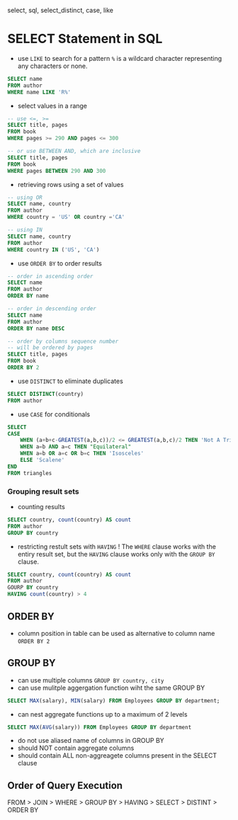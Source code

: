select, sql, select_distinct, case, like
  # SELECT Statement in SQL
  
  - use `LIKE` to search for a pattern
  `%` is a wildcard character representing any characters or none.
  
  ```sql
  SELECT name 
  FROM author
  WHERE name LIKE 'R%'
  ```
  
  - select values in a range
  ```sql
  -- use <=, >=
  SELECT title, pages
  FROM book
  WHERE pages >= 290 AND pages <= 300
  
  -- or use BETWEEN AND, which are inclusive
  SELECT title, pages
  FROM book
  WHERE pages BETWEEN 290 AND 300
  ```
  
  - retrieving rows using a set of values
  ```sql
  -- using OR
  SELECT name, country
  FROM author
  WHERE country = 'US' OR country ='CA'
  
  -- using IN
  SELECT name, country
  FROM author
  WHERE country IN ('US', 'CA')
  ```
  
  - use `ORDER BY` to order results
  ```sql
  -- order in ascending order
  SELECT name 
  FROM author
  ORDER BY name
  
  -- order in descending order
  SELECT name 
  FROM author
  ORDER BY name DESC
  
  -- order by columns sequence number 
  -- will be ordered by pages
  SELECT title, pages 
  FROM book
  ORDER BY 2
  ```
  
  - use `DISTINCT` to eliminate duplicates
  ```sql
  SELECT DISTINCT(country) 
  FROM author
  ```
  
  - use `CASE` for conditionals
  ```sql
  SELECT
  CASE 
      WHEN (a+b+c-GREATEST(a,b,c))/2 <= GREATEST(a,b,c)/2 THEN 'Not A Triangle'
      WHEN a=b AND a=c THEN "Equilateral"
      WHEN a=b OR a=c OR b=c THEN 'Isosceles'
      ELSE 'Scalene'
  END
  FROM triangles
  ``` 
  
  ### Grouping result sets
  
  - counting results
  ```sql
  SELECT country, count(country) AS count
  FROM author
  GROUP BY country
  ```
  - restricting restult sets with `HAVING`
  ! The `WHERE` clause works with the entiry result set, but the `HAVING` clause works only with the `GROUP BY` clause.
  ```sql
  SELECT country, count(country) AS count
  FROM author
  GOURP BY country
  HAVING count(country) > 4
  ```
  
  
## ORDER BY

- column position in table can be used as alternative to column name `ORDER BY 2`
  

## GROUP BY
- can use multiple columns `GROUP BY country, city`
- can use mulitple aggergation function wiht the same GROUP BY

```sql
SELECT MAX(salary), MIN(salary) FROM Employees GROUP BY department;
```
- can nest aggregate functions up to a maximum of 2 levels
```sql
SELECT MAX(AVG(salary)) FROM Employees GROUP BY department
```
- do not use aliased name of columns in GROUP BY
- should NOT contain aggregate columns
- should contain ALL non-aggreagete columns present in the SELECT clause


## Order of Query Execution

FROM > JOIN > WHERE > GROUP BY > HAVING > SELECT > DISTINT > ORDER BY

